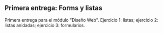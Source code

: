 ## Primera entrega: Forms y listas

Primera entrega para el módulo "Diseño Web".
Ejercicio 1: listas; ejercicio 2: listas anidadas; ejercicio 3: formularios.
